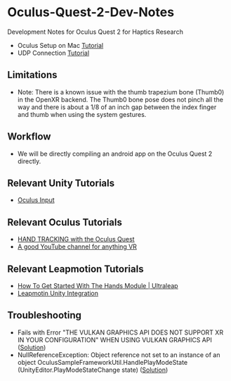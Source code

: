 # Oculus-Quest-2-Dev-Notes
Development Notes for Oculus Quest 2 for Haptics Research

- Oculus Setup on Mac [Tutorial](https://medium.com/@sofaracing/how-to-develop-for-oculus-quest-on-macos-with-unity-5aa487b80d13)
- UDP Connection [Tutorial](https://forums.oculusvr.com/t5/Oculus-Quest-2-and-Quest/How-to-receive-OSC-Data-via-UDP-IP-on-the-Quest/td-p/816233)

## Limitations

- Note: There is a known issue with the thumb trapezium bone (Thumb0) in the OpenXR backend. The Thumb0 bone pose does not pinch all the way and there is about a 1/8 of an inch gap between the index finger and thumb when using the system gestures.

## Workflow

- We will be directly compiling an android app on the Oculus Quest 2 directly.

## Relevant Unity Tutorials

- [Oculus Input](https://docs.unity3d.com/560/Documentation/Manual/OculusControllers.html)

## Relevant Oculus Tutorials

- [HAND TRACKING with the Oculus Quest](https://www.youtube.com/watch?v=vSia7t_WlbQ&ab_channel=Valem)
- [A good YouTube channel for anything VR](https://www.youtube.com/c/ValemVR/videos)

## Relevant Leapmotion Tutorials
- [How To Get Started With The Hands Module | Ultraleap](https://www.youtube.com/watch?v=JTnSuwcfcWc&ab_channel=Ultraleap)
- [Leapmotin Unity Integration](https://developer.leapmotion.com/unity/)

## Troubleshooting

- Fails with Error "THE VULKAN GRAPHICS API DOES NOT SUPPORT XR IN YOUR CONFIGURATION" WHEN USING VULKAN GRAPHICS API ([Solution](https://issuetracker.unity3d.com/issues/build-fails-with-error-the-vulkan-graphics-api-does-not-support-xr-in-your-configuration-when-using-vulkan-graphics-api))
- NullReferenceException: Object reference not set to an instance of an object
OculusSampleFrameworkUtil.HandlePlayModeState (UnityEditor.PlayModeStateChange state) ([Solution](https://forums.oculusvr.com/t5/Oculus-Go-Development/NullReferenceException-from-Oculus-package/td-p/758571/page/2))

